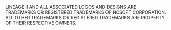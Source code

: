 LINEAGE II AND ALL ASSOCIATED LOGOS AND DESIGNS ARE TRADEMARKS OR REGISTERED TRADEMARKS OF NCSOFT 
CORPORATION. ALL OTHER TRADEMARKS OR REGISTERED TRADEMARKS 
ARE PROPERTY OF THEIR RESPECTIVE OWNERS.